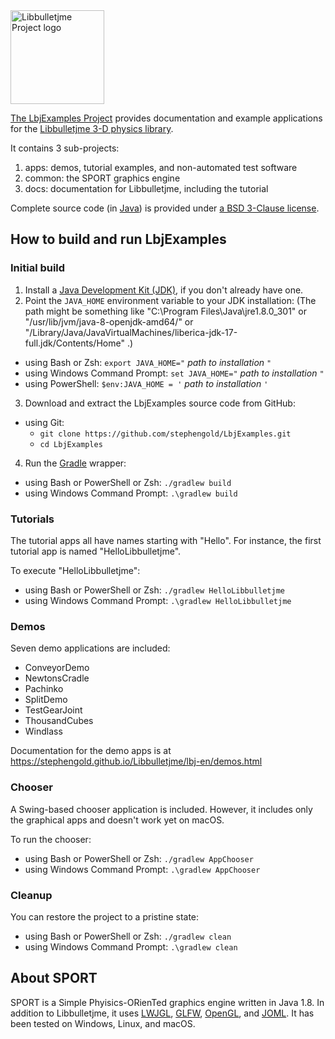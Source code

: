 <img height="150" src="https://i.imgur.com/YEPFEcx.png" alt="Libbulletjme Project logo">

[The LbjExamples Project][project] provides
documentation and example applications
for the [Libbulletjme 3-D physics library][libbulletjme].

It contains 3 sub-projects:

1. apps: demos, tutorial examples, and non-automated test software
2. common: the SPORT graphics engine
3. docs: documentation for Libbulletjme, including the tutorial

Complete source code (in [Java]) is provided under
[a BSD 3-Clause license][license].


## How to build and run LbjExamples

### Initial build

1. Install a [Java Development Kit (JDK)][adoptium],
   if you don't already have one.
2. Point the `JAVA_HOME` environment variable to your JDK installation:
   (The path might be something like "C:\Program Files\Java\jre1.8.0_301"
   or "/usr/lib/jvm/java-8-openjdk-amd64/" or
   "/Library/Java/JavaVirtualMachines/liberica-jdk-17-full.jdk/Contents/Home" .)
  + using Bash or Zsh: `export JAVA_HOME="` *path to installation* `"`
  + using Windows Command Prompt: `set JAVA_HOME="` *path to installation* `"`
  + using PowerShell: `$env:JAVA_HOME = '` *path to installation* `'`
3. Download and extract the LbjExamples source code from GitHub:
  + using Git:
    + `git clone https://github.com/stephengold/LbjExamples.git`
    + `cd LbjExamples`
4. Run the [Gradle] wrapper:
  + using Bash or PowerShell or Zsh: `./gradlew build`
  + using Windows Command Prompt: `.\gradlew build`

### Tutorials

The tutorial apps all have names starting with "Hello".
For instance, the first tutorial app is named "HelloLibbulletjme".

To execute "HelloLibbulletjme":
+ using Bash or PowerShell or Zsh: `./gradlew HelloLibbulletjme`
+ using Windows Command Prompt: `.\gradlew HelloLibbulletjme`

### Demos

Seven demo applications are included:
+ ConveyorDemo
+ NewtonsCradle
+ Pachinko
+ SplitDemo
+ TestGearJoint
+ ThousandCubes
+ Windlass

Documentation for the demo apps is at
https://stephengold.github.io/Libbulletjme/lbj-en/demos.html

### Chooser

A Swing-based chooser application is included.
However, it includes only the graphical apps and doesn't work yet on macOS.

To run the chooser:
+ using Bash or PowerShell or Zsh: `./gradlew AppChooser`
+ using Windows Command Prompt: `.\gradlew AppChooser`

### Cleanup

You can restore the project to a pristine state:
+ using Bash or PowerShell or Zsh: `./gradlew clean`
+ using Windows Command Prompt: `.\gradlew clean`


## About SPORT

SPORT is a Simple Phyisics-ORienTed graphics engine written in Java 1.8.
In addition to Libbulletjme, it uses [LWJGL], [GLFW], [OpenGL], and [JOML].
It has been tested on Windows, Linux, and macOS.


[adoptium]: https://adoptium.net/releases.html "Adoptium Project"
[gradle]: https://gradle.org "Gradle Project"
[glfw]: https://www.glfw.org "GLFW Library"
[java]: https://en.wikipedia.org/wiki/Java_(programming_language) "Java programming language"
[joml]: https://joml-ci.github.io/JOML "Java OpenGL Math Library"
[libbulletjme]: https://stephengold.github.io/Libbulletjme/lbj-en/English/overview.html "Libbulletjme Project"
[license]: https://github.com/stephengold/LbjExamples/blob/master/LICENSE "LbjExamples license"
[lwjgl]: https://www.lwjgl.org "Lightweight Java Game Library"
[opengl]: https://www.khronos.org/opengl "OpenGL API"
[project]: https://github.com/stephengold/LbjExamples "LbjExamples Project"
